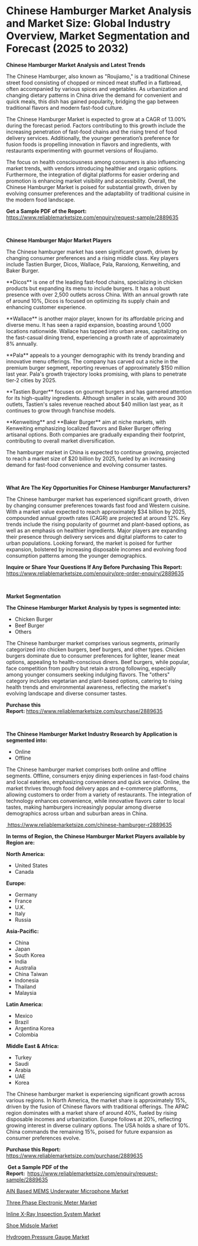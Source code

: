 <p><h1>Chinese Hamburger Market Analysis and Market Size: Global Industry Overview, Market Segmentation and Forecast (2025 to 2032)</h1></p><p><strong>Chinese Hamburger Market Analysis and Latest Trends</strong></p>
<p><p>The Chinese Hamburger, also known as "Roujiamo," is a traditional Chinese street food consisting of chopped or minced meat stuffed in a flatbread, often accompanied by various spices and vegetables. As urbanization and changing dietary patterns in China drive the demand for convenient and quick meals, this dish has gained popularity, bridging the gap between traditional flavors and modern fast-food culture.</p><p>The Chinese Hamburger Market is expected to grow at a CAGR of 13.00% during the forecast period. Factors contributing to this growth include the increasing penetration of fast-food chains and the rising trend of food delivery services. Additionally, the younger generation’s preference for fusion foods is propelling innovation in flavors and ingredients, with restaurants experimenting with gourmet versions of Roujiamo.</p><p>The focus on health consciousness among consumers is also influencing market trends, with vendors introducing healthier and organic options. Furthermore, the integration of digital platforms for easier ordering and promotion is enhancing market visibility and accessibility. Overall, the Chinese Hamburger Market is poised for substantial growth, driven by evolving consumer preferences and the adaptability of traditional cuisine in the modern food landscape.</p></p>
<p><strong>Get a Sample PDF of the Report:&nbsp;</strong> <a href="https://www.reliablemarketsize.com/enquiry/request-sample/2889635?utm_campaign=1991&utm_medium=2&utm_source=Github&utm_content=ia&utm_term=14032025&utm_id=chinese-hamburger">https://www.reliablemarketsize.com/enquiry/request-sample/2889635</a></p>
<p>&nbsp;</p>
<p><strong>Chinese Hamburger Major Market Players</strong></p>
<p><p>The Chinese hamburger market has seen significant growth, driven by changing consumer preferences and a rising middle class. Key players include Tastien Burger, Dicos, Wallace, Pala, Ranxiong, Kenweiting, and Baker Burger. </p><p>**Dicos** is one of the leading fast-food chains, specializing in chicken products but expanding its menu to include burgers. It has a robust presence with over 2,500 outlets across China. With an annual growth rate of around 10%, Dicos is focused on optimizing its supply chain and enhancing customer experience.</p><p>**Wallace** is another major player, known for its affordable pricing and diverse menu. It has seen a rapid expansion, boasting around 1,000 locations nationwide. Wallace has tapped into urban areas, capitalizing on the fast-casual dining trend, experiencing a growth rate of approximately 8% annually.</p><p>**Pala** appeals to a younger demographic with its trendy branding and innovative menu offerings. The company has carved out a niche in the premium burger segment, reporting revenues of approximately $150 million last year. Pala's growth trajectory looks promising, with plans to penetrate tier-2 cities by 2025.</p><p>**Tastien Burger** focuses on gourmet burgers and has garnered attention for its high-quality ingredients. Although smaller in scale, with around 300 outlets, Tastien's sales revenue reached about $40 million last year, as it continues to grow through franchise models.</p><p>**Kenweiting** and **Baker Burger** aim at niche markets, with Kenweiting emphasizing localized flavors and Baker Burger offering artisanal options. Both companies are gradually expanding their footprint, contributing to overall market diversification.</p><p>The hamburger market in China is expected to continue growing, projected to reach a market size of $20 billion by 2025, fueled by an increasing demand for fast-food convenience and evolving consumer tastes.</p></p>
<p>&nbsp;</p>
<p><strong>What Are The Key Opportunities For Chinese Hamburger Manufacturers?</strong></p>
<p><p>The Chinese hamburger market has experienced significant growth, driven by changing consumer preferences towards fast food and Western cuisine. With a market value expected to reach approximately $34 billion by 2025, compounded annual growth rates (CAGR) are projected at around 12%. Key trends include the rising popularity of gourmet and plant-based options, as well as an emphasis on healthier ingredients. Major players are expanding their presence through delivery services and digital platforms to cater to urban populations. Looking forward, the market is poised for further expansion, bolstered by increasing disposable incomes and evolving food consumption patterns among the younger demographics.</p></p>
<p><strong>Inquire or Share Your Questions If Any Before Purchasing This Report:</strong> <a href="https://www.reliablemarketsize.com/enquiry/pre-order-enquiry/2889635?utm_campaign=1991&utm_medium=2&utm_source=Github&utm_content=ia&utm_term=14032025&utm_id=chinese-hamburger">https://www.reliablemarketsize.com/enquiry/pre-order-enquiry/2889635</a></p>
<p>&nbsp;</p>
<p><strong>Market Segmentation</strong></p>
<p><strong>The Chinese Hamburger Market Analysis by types is segmented into:</strong></p>
<p><ul><li>Chicken Burger</li><li>Beef Burger</li><li>Others</li></ul></p>
<p><p>The Chinese hamburger market comprises various segments, primarily categorized into chicken burgers, beef burgers, and other types. Chicken burgers dominate due to consumer preferences for lighter, leaner meat options, appealing to health-conscious diners. Beef burgers, while popular, face competition from poultry but retain a strong following, especially among younger consumers seeking indulging flavors. The "others" category includes vegetarian and plant-based options, catering to rising health trends and environmental awareness, reflecting the market's evolving landscape and diverse consumer tastes.</p></p>
<p><strong>Purchase this Report:&nbsp;</strong><a href="https://www.reliablemarketsize.com/purchase/2889635?utm_campaign=1991&utm_medium=2&utm_source=Github&utm_content=ia&utm_term=14032025&utm_id=chinese-hamburger">https://www.reliablemarketsize.com/purchase/2889635</a></p>
<p>&nbsp;</p>
<p><strong>The Chinese Hamburger Market Industry Research by Application is segmented into:</strong></p>
<p><ul><li>Online</li><li>Offline</li></ul></p>
<p><p>The Chinese hamburger market comprises both online and offline segments. Offline, consumers enjoy dining experiences in fast-food chains and local eateries, emphasizing convenience and quick service. Online, the market thrives through food delivery apps and e-commerce platforms, allowing customers to order from a variety of restaurants. The integration of technology enhances convenience, while innovative flavors cater to local tastes, making hamburgers increasingly popular among diverse demographics across urban and suburban areas in China.</p></p>
<p><a href="https://www.reliablemarketsize.com/chinese-hamburger-r2889635?utm_campaign=1991&utm_medium=2&utm_source=Github&utm_content=ia&utm_term=14032025&utm_id=chinese-hamburger">&nbsp;https://www.reliablemarketsize.com/chinese-hamburger-r2889635</a></p>
<p><strong>In terms of Region, the Chinese Hamburger Market Players available by Region are:</strong></p>
<p>
    <p> <strong> North America: </strong>
        <ul>
            <li>United States</li>
            <li>Canada</li>
        </ul>
        </p> 
    <p> <strong> Europe: </strong>
        <ul>
            <li>Germany</li>
            <li>France</li>
            <li>U.K.</li>
            <li>Italy</li>
            <li>Russia</li>
        </ul>
        </p> 
    <p> <strong> Asia-Pacific: </strong>
        <ul>
            <li>China</li>
            <li>Japan</li>
            <li>South Korea</li>
            <li>India</li>
            <li>Australia</li>
            <li>China Taiwan</li>
            <li>Indonesia</li>
            <li>Thailand</li>
            <li>Malaysia</li>
        </ul>
        </p> 
    <p> <strong> Latin America: </strong>
        <ul>
            <li>Mexico</li>
            <li>Brazil</li>
            <li>Argentina Korea</li>
            <li>Colombia</li>
        </ul>
        </p> 
    <p> <strong> Middle East & Africa: </strong>
        <ul>
            <li>Turkey</li>
            <li>Saudi</li>
            <li>Arabia</li>
            <li>UAE</li>
            <li>Korea</li>
        </ul>
    </p>
    </p>
<p><p>The Chinese hamburger market is experiencing significant growth across various regions. In North America, the market share is approximately 15%, driven by the fusion of Chinese flavors with traditional offerings. The APAC region dominates with a market share of around 40%, fueled by rising disposable incomes and urbanization. Europe follows at 20%, reflecting growing interest in diverse culinary options. The USA holds a share of 10%. China commands the remaining 15%, poised for future expansion as consumer preferences evolve.</p></p>
<p><strong>Purchase this Report: </strong><a href="https://www.reliablemarketsize.com/purchase/2889635?utm_campaign=1991&utm_medium=2&utm_source=Github&utm_content=ia&utm_term=14032025&utm_id=chinese-hamburger">https://www.reliablemarketsize.com/purchase/2889635</a></p>
<p>&nbsp;<strong>Get a Sample PDF of the Report:&nbsp;&nbsp;</strong><a href="https://www.reliablemarketsize.com/enquiry/request-sample/2889635?utm_campaign=1991&utm_medium=2&utm_source=Github&utm_content=ia&utm_term=14032025&utm_id=chinese-hamburger">https://www.reliablemarketsize.com/enquiry/request-sample/2889635</a></p>
<p><strong></strong></p>
<p><p><a href="https://github.com/ranewknaller/Market-Research-Report-List-1/blob/main/ain-based-mems-underwater-microphone-market.md?utm_campaign=1991&utm_medium=2&utm_source=Github&utm_content=ia&utm_term=14032025&utm_id=chinese-hamburger">AIN Based MEMS Underwater Microphone Market</a></p><p><a href="https://github.com/alawnhvicay/Market-Research-Report-List-1/blob/main/three-phase-electronic-meter-market.md?utm_campaign=1991&utm_medium=2&utm_source=Github&utm_content=ia&utm_term=14032025&utm_id=chinese-hamburger">Three Phase Electronic Meter Market</a></p><p><a href="https://github.com/wraggfomath/Market-Research-Report-List-1/blob/main/inline-x-ray-inspection-system-market.md?utm_campaign=1991&utm_medium=2&utm_source=Github&utm_content=ia&utm_term=14032025&utm_id=chinese-hamburger">Inline X-Ray Inspection System Market</a></p><p><a href="https://github.com/gfellcincot4/Market-Research-Report-List-1/blob/main/shoe-midsole-market.md?utm_campaign=1991&utm_medium=2&utm_source=Github&utm_content=ia&utm_term=14032025&utm_id=chinese-hamburger">Shoe Midsole Market</a></p><p><a href="https://github.com/countpapajwp/Market-Research-Report-List-1/blob/main/hydrogen-pressure-gauge-market.md?utm_campaign=1991&utm_medium=2&utm_source=Github&utm_content=ia&utm_term=14032025&utm_id=chinese-hamburger">Hydrogen Pressure Gauge Market</a></p></p>